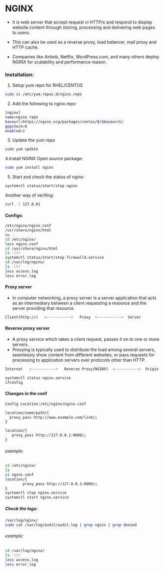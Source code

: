 # NGINX 

* It is web server that accept request vi HTTP/s and respond to display website content through storing, processing and delivering web pages to users.
* This can also be used as a reverse proxy, load balancer, mail proxy and HTTP cache.

* Companies like Airbnb, Netflix, WordPress.com, and many others deploy NGINX for scalability and performance reason.

### Installation:

1. Setup yum repo for RHEL/CENTOS
```bash
sudo vi /etc/yum.repos.d/nginx.repo
```
2. Add the following to nginx.repo
```bash
[nginx]
name=nginx repo
baseurl=https://nginx.org/packages/centos/8/$basearch/
gpgcheck=0
enabled=1
```
3. Update the yum repo
```bash
sudo yum update
```
4.Install NGINX Open source package:
```bash
sudo yum install nginx
```

5. Start and check the status of nginx:
```bash
systemctl status/start/stop nginx
```

Another way of verifing:
```bash
curl -I 127.0.01
```

#### Configs:
```bash
/etc/nginx/nginx.conf
/usr/share/nginx/html
su -
cd /etc/nginx/
less nginx.conf
cd /usr/share/nginx/html
ls -ltr
systemctl status/start/stop firewalld.service
cd /var/log/nginx/
ls -ltr
less access.log
less error.log
```

####  Proxy server
* In computer networking, a proxy server is a server application that acts as an intermediary between a client requesting a resource and the server providing that resource.
```bash
Client(http://)   <----------->   Proxy  <----------->  Server
```
#### Reverse proxy server
* A proxy service which takes a client request, passes it on to one or more servers.
* Proxying is typically used to distribute the load among several servers, seamlessly show content from different websites, 
or pass requests for processing to application servers over protocols other than HTTP.
```bash
Internet   <----------->   Reverse Proxy(NGINX)  <----------->  Origin Server(Ex: Apache)
```
```bash
systemctl status nginx.service
ifconfig
```
#### Changes in the conf
```bash
Config Location:/etc/nginx/nginx.conf
```
```bash
location/some/path/{
  proxy_pass http://www.example.com/link/;
}

location/{
   proxy_pass http://127.0.0.1:8080/;
}
```

###### example:
```bash
cd /etc/nginx/
ls
vi nginx.conf
location/{
        proxy_pass http://127.0.0.1:8080/;
}
systemctl stop nginx.service
systemctl start nginx.service
```
##### Check the logs:
```bash
/var/log/nginx/
sudo cat /var/log/audit/audit.log | grep nginx | grep denied
```
###### example:
```bash
cd /var/log/nginx/
ls -ltr
less access.log
less error.log
```



